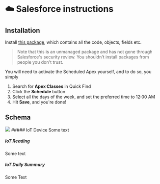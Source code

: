 # :cloud: Salesforce instructions

## Installation
Install [this package](https://login.salesforce.com/packaging/installPackage.apexp?p0=04t4H000000CfLE), which contains all the code, objects, fields etc.
> Note that this is an unmanaged package and has not gone through Salesforce's security review. You shouldn't install packages from people you don't trust.

You will need to activate the Scheduled Apex yourself, and to do so, you simply 
1. Search for **Apex Classes** in Quick Find
2. Click the **Schedule** button
3. Select all the days of the week, and set the preferred time to 12:00 AM
4. Hit **Save**, and you're done!

## Schema
<img src="https://www.jesperklang.com/visuals/Schema_Builder.png"/>
##### IoT Device
Some text

##### IoT Reading
Some text

##### IoT Daily Summary
Some Text